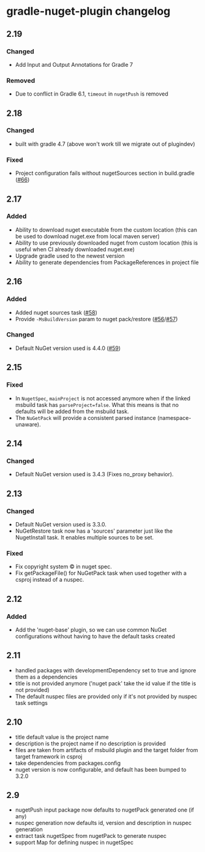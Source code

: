 # gradle-nuget-plugin changelog

## 2.19
### Changed
* Add Input and Output Annotations for Gradle 7

### Removed
* Due to conflict in Gradle 6.1, `timeout` in `nugetPush` is removed

## 2.18
### Changed
* built with gradle 4.7 (above won't work till we migrate out of plugindev)

### Fixed
* Project configuration fails without nugetSources section in build.gradle ([#66](https://github.com/Ullink/gradle-nuget-plugin/pull/66))

## 2.17
### Added
* Ability to download nuget executable from the custom location (this can be used to download nuget.exe from local maven server)
* Ability to use previously downloaded nuget from custom location (this is useful when CI already downloaded nuget.exe)
* Upgrade gradle used to the newest version
* Ability to generate dependencies from PackageReferences in project file

## 2.16
### Added
* Added nuget sources task ([#58](https://github.com/Ullink/gradle-nuget-plugin/pull/58))
* Provide `-MsBuildVersion` param to nuget pack/restore ([#56](https://github.com/Ullink/gradle-nuget-plugin/issues/56)/[#57](https://github.com/Ullink/gradle-nuget-plugin/pull/57))

### Changed
* Default NuGet version used is 4.4.0 ([#59](https://github.com/Ullink/gradle-nuget-plugin/pull/59))

## 2.15
### Fixed
* In `NugetSpec`, `mainProject` is not accessed anymore when if the linked msbuild task has `parseProject=false`.
What this means is that no defaults will be added from the msbuild task.
* The `NuGetPack` will provide a consistent parsed instance (namespace-unaware).

## 2.14
### Changed
* Default NuGet version used is 3.4.3 (Fixes no_proxy behavior).

## 2.13
### Changed
* Default NuGet version used is 3.3.0.
* NuGetRestore task now has a 'sources' parameter just like the NugetInstall task. It enables multiple sources to be set.

### Fixed
* Fix copyright system © in nuget spec.
* Fix getPackageFile() for NuGetPack task when used together with a csproj instead of a nuspec.

## 2.12
### Added
* Add the 'nuget-base' plugin, so we can use common NuGet configurations without having to have the default tasks created

## 2.11
* handled packages with developmentDependency set to true and ignore them as a dependencies
* title is not provided anymore ('nuget pack' take the id value if the title is not provided)
* The default nuspec files are provided only if it's not provided by nuspec task settings

## 2.10
* title default value is the project name
* description is the project name if no description is provided
* files are taken from artifacts of msbuild plugin and the target
folder from target framework in csproj
* take dependencies from packages.config
* nuget version is now configurable, and default has been bumped to 3.2.0

## 2.9
* nugetPush input package now defaults to nugetPack generated one (if any)
* nuspec generation now defaults id, version and description in nuspec generation
* extract task nugetSpec from nugetPack to generate nuspec
* support Map for defining nuspec in nugetSpec
